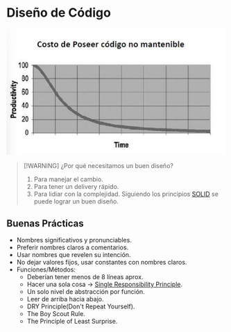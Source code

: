 # Diseño de Código

![](../img/Pasted%20image%2020240925150417.png)



> [!WARNING] ¿Por qué necesitamos un buen diseño?
> 1. Para manejar el cambio.
> 2. Para tener un delivery rápido.
> 3. Para lidiar con la complejidad.
> Siguiendo los principios [SOLID](04-SOLID.md) se puede lograr un buen diseño.

## Buenas Prácticas
- Nombres significativos y pronunciables.
- Preferir nombres claros a comentarios.
- Usar nombres que revelen su intención.
- No dejar valores fijos, usar constantes con nombres claros.
- Funciones/Métodos:
	- Deberían tener menos de 8 líneas aprox.
	- Hacer una sola cosa -> [Single Responsibility Principle](04-SOLID.md).
	- Un solo nivel de abstracción por función.
	- Leer de arriba hacia abajo.
	- DRY Principle(Don't Repeat Yourself).
	- The Boy Scout Rule.
	- The Principle of Least Surprise.